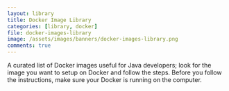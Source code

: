```yaml
---
layout: library
title: Docker Image Library
categories: [library, docker]
file: docker-images-library
image: /assets/images/banners/docker-images-library.png
comments: true
---
```


A curated list of Docker images useful for Java developers; look for the image you want to setup on Docker and follow the steps. 
Before you follow the instructions, make sure your Docker is running on the computer.

